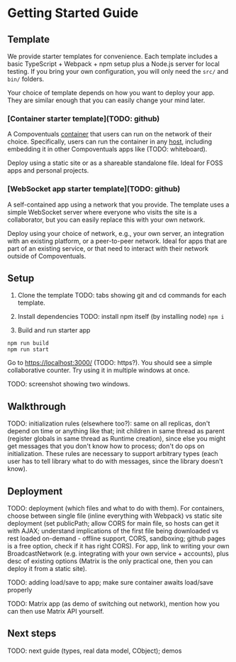 # Getting Started Guide

## Template

We provide starter templates for convenience. Each template includes a basic TypeScript + Webpack + npm setup plus a Node.js server for local testing. If you bring your own configuration, you will only need the `src/` and `bin/` folders.

Your choice of template depends on how you want to deploy your app. They are similar enough that you can easily change your mind later.

### [Container starter template](TODO: github)

A Compoventuals [container](TODO) that users can run on the network of their choice. Specifically, users can run the container in any [host](TODO), including embedding it in other Compoventuals apps like (TODO: whiteboard).

Deploy using a static site or as a shareable standalone file. Ideal for FOSS apps and personal projects.

### [WebSocket app starter template](TODO: github)

A self-contained app using a network that you provide. The template uses a simple WebSocket server where everyone who visits the site is a collaborator, but you can easily replace this with your own network.

Deploy using your choice of network, e.g., your own server, an integration with an existing platform, or a peer-to-peer network. Ideal for apps that are part of an existing service, or that need to interact with their network outside of Compoventuals.

## Setup

1. Clone the template
   TODO: tabs showing git and cd commands for each template.

2. Install dependencies
   TODO: install npm itself (by installing node)
   `npm i`

3. Build and run starter app

```
npm run build
npm run start
```

Go to [https://localhost:3000/](https://localhost:3000/) (TODO: https?). You should see a simple collaborative counter. Try using it in multiple windows at once.

TODO: screenshot showing two windows.

## Walkthrough

TODO: initialization rules (elsewhere too?): same on all replicas, don't depend on time or anything like that; init children in same thread as parent (register globals in same thread as Runtime creation), since else you might get messages that you don't know how to process; don't do ops on initialization. These rules are necessary to support arbitrary types (each user has to tell library what to do with messages, since the library doesn't know).

## Deployment

TODO: deployment (which files and what to do with them). For containers, choose between single file (inline everything with Webpack) vs static site deployment (set publicPath; allow CORS for main file, so hosts can get it with AJAX; understand implications of the first file being downloaded vs rest loaded on-demand - offline support, CORS, sandboxing; github pages is a free option, check if it has right CORS). For app, link to writing your own BroadcastNetwork (e.g. integrating with your own service + accounts), plus desc of existing options (Matrix is the only practical one, then you can deploy it from a static site).

TODO: adding load/save to app; make sure container awaits load/save properly

TODO: Matrix app (as demo of switching out network), mention how you can then use Matrix API yourself.

## Next steps

TODO: next guide (types, real data model, CObject); demos
